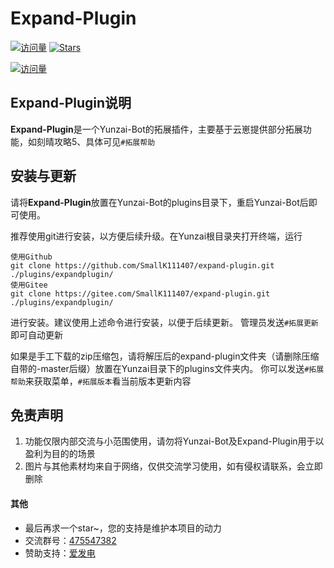 # Expand-Plugin

[![访问量](https://visitor-badge.glitch.me/badge?page_id=SmallK111407.Expand-Plugin&right_color=red&left_text=访%20问%20量)](https://github.com/SmallK111407/expand-plugin)
[![Stars](https://img.shields.io/github/stars/SmallK111407/expand-plugin?color=yellow&label=收藏)](../../stargazers)

[![访问量](https://profile-counter.glitch.me/SmallK111407-Expand-Plugin/count.svg)](https://github.com/SmallK111407/expand-plugin)

## Expand-Plugin说明

**Expand-Plugin**是一个Yunzai-Bot的拓展插件，主要基于云崽提供部分拓展功能，如刻晴攻略5、具体可见`#拓展帮助`

## 安装与更新

请将**Expand-Plugin**放置在Yunzai-Bot的plugins目录下，重启Yunzai-Bot后即可使用。

推荐使用git进行安装，以方便后续升级。在Yunzai根目录夹打开终端，运行
```
使用Github
git clone https://github.com/SmallK111407/expand-plugin.git ./plugins/expandplugin/
使用Gitee
git clone https://gitee.com/SmallK111407/expand-plugin.git ./plugins/expandplugin/
```
进行安装。建议使用上述命令进行安装，以便于后续更新。 管理员发送`#拓展更新`即可自动更新

如果是手工下载的zip压缩包，请将解压后的expand-plugin文件夹（请删除压缩自带的-master后缀）放置在Yunzai目录下的plugins文件夹内。
你可以发送`#拓展帮助`来获取菜单，`#拓展版本`看当前版本更新内容

## 免责声明

1. 功能仅限内部交流与小范围使用，请勿将Yunzai-Bot及Expand-Plugin用于以盈利为目的的场景
2. 图片与其他素材均来自于网络，仅供交流学习使用，如有侵权请联系，会立即删除

#### 其他
* 最后再求一个star~，您的支持是维护本项目的动力
* 交流群号：[475547382](https://jq.qq.com/?_wv=1027&k=l0kxHMCV)
* 赞助支持：[爱发电](https://afdian.net/a/SunRyK)
